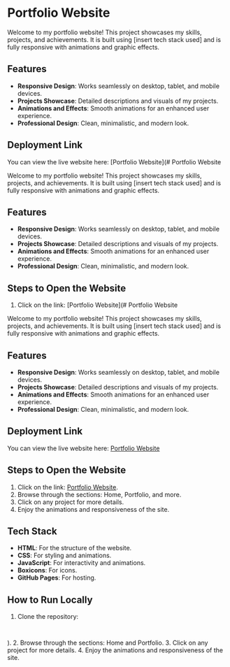 # Portfolio Website

Welcome to my portfolio website! This project showcases my skills, projects, and achievements. It is built using [insert tech stack used] and is fully responsive with animations and graphic effects.

## Features
- **Responsive Design**: Works seamlessly on desktop, tablet, and mobile devices.
- **Projects Showcase**: Detailed descriptions and visuals of my projects.
- **Animations and Effects**: Smooth animations for an enhanced user experience.
- **Professional Design**: Clean, minimalistic, and modern look.

## Deployment Link
You can view the live website here: [Portfolio Website](# Portfolio Website

Welcome to my portfolio website! This project showcases my skills, projects, and achievements. It is built using [insert tech stack used] and is fully responsive with animations and graphic effects.

## Features
- **Responsive Design**: Works seamlessly on desktop, tablet, and mobile devices.
- **Projects Showcase**: Detailed descriptions and visuals of my projects.
- **Animations and Effects**: Smooth animations for an enhanced user experience.
- **Professional Design**: Clean, minimalistic, and modern look.


## Steps to Open the Website
1. Click on the link: [Portfolio Website](# Portfolio Website

Welcome to my portfolio website! This project showcases my skills, projects, and achievements. It is built using [insert tech stack used] and is fully responsive with animations and graphic effects.

## Features
- **Responsive Design**: Works seamlessly on desktop, tablet, and mobile devices.
- **Projects Showcase**: Detailed descriptions and visuals of my projects.
- **Animations and Effects**: Smooth animations for an enhanced user experience.
- **Professional Design**: Clean, minimalistic, and modern look.

## Deployment Link
You can view the live website here: [Portfolio Website](https://pritikuma.github.io/portfolio-website/)

## Steps to Open the Website
1. Click on the link: [Portfolio Website](https://pritikuma.github.io/portfolio-website/).
2. Browse through the sections: Home, Portfolio, and more.
3. Click on any project for more details.
4. Enjoy the animations and responsiveness of the site.

## Tech Stack
- **HTML**: For the structure of the website.
- **CSS**: For styling and animations.
- **JavaScript**: For interactivity and animations.
- **Boxicons**: For icons.
- **GitHub Pages**: For hosting.

## How to Run Locally
1. Clone the repository:
   ```bash
  
).
2. Browse through the sections: Home and Portfolio.
3. Click on any project for more details.
4. Enjoy the animations and responsiveness of the site.




